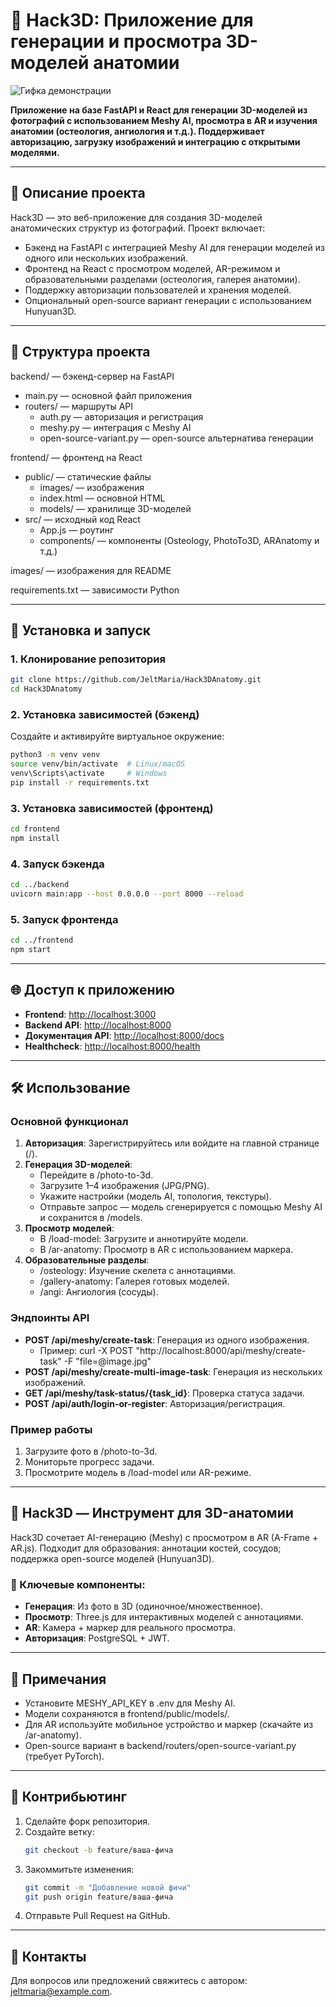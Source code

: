 # 🌟 Hack3D: Приложение для генерации и просмотра 3D-моделей анатомии

![Гифка демонстрации](images/logo.gif)

**Приложение на базе FastAPI и React для генерации 3D-моделей из фотографий с использованием Meshy AI, просмотра в AR и изучения анатомии (остеология, ангиология и т.д.). Поддерживает авторизацию, загрузку изображений и интеграцию с открытыми моделями.**

---

## 📝 Описание проекта

Hack3D — это веб-приложение для создания 3D-моделей анатомических структур из фотографий. Проект включает:
- Бэкенд на FastAPI с интеграцией Meshy AI для генерации моделей из одного или нескольких изображений.
- Фронтенд на React с просмотром моделей, AR-режимом и образовательными разделами (остеология, галерея анатомии).
- Поддержку авторизации пользователей и хранения моделей.
- Опциональный open-source вариант генерации с использованием Hunyuan3D.

---

## 📂 Структура проекта

backend/ — бэкенд-сервер на FastAPI
- main.py — основной файл приложения
- routers/ — маршруты API
  - auth.py — авторизация и регистрация
  - meshy.py — интеграция с Meshy AI
  - open-source-variant.py — open-source альтернатива генерации

frontend/ — фронтенд на React
- public/ — статические файлы
  - images/ — изображения
  - index.html — основной HTML
  - models/ — хранилище 3D-моделей
- src/ — исходный код React
  - App.js — роутинг
  - components/ — компоненты (Osteology, PhotoTo3D, ARAnatomy и т.д.)

images/ — изображения для README

requirements.txt — зависимости Python

---

## 🚀 Установка и запуск

### 1. Клонирование репозитория
```bash
git clone https://github.com/JeltMaria/Hack3DAnatomy.git
cd Hack3DAnatomy
```

### 2. Установка зависимостей (бэкенд)
Создайте и активируйте виртуальное окружение:
```bash
python3 -m venv venv
source venv/bin/activate  # Linux/macOS
venv\Scripts\activate     # Windows
pip install -r requirements.txt
```

### 3. Установка зависимостей (фронтенд)
```bash
cd frontend
npm install
```

### 4. Запуск бэкенда
```bash
cd ../backend
uvicorn main:app --host 0.0.0.0 --port 8000 --reload
```

### 5. Запуск фронтенда
```bash
cd ../frontend
npm start
```

---

## 🌐 Доступ к приложению

- **Frontend**: [http://localhost:3000](http://localhost:3000)
- **Backend API**: [http://localhost:8000](http://localhost:8000)
- **Документация API**: [http://localhost:8000/docs](http://localhost:8000/docs)
- **Healthcheck**: [http://localhost:8000/health](http://localhost:8000/health)

---

## 🛠️ Использование

### Основной функционал
1. **Авторизация**: Зарегистрируйтесь или войдите на главной странице (/).
2. **Генерация 3D-моделей**:
   - Перейдите в /photo-to-3d.
   - Загрузите 1–4 изображения (JPG/PNG).
   - Укажите настройки (модель AI, топология, текстуры).
   - Отправьте запрос — модель сгенерируется с помощью Meshy AI и сохранится в /models.
3. **Просмотр моделей**:
   - В /load-model: Загрузите и аннотируйте модели.
   - В /ar-anatomy: Просмотр в AR с использованием маркера.
4. **Образовательные разделы**:
   - /osteology: Изучение скелета с аннотациями.
   - /gallery-anatomy: Галерея готовых моделей.
   - /angi: Ангиология (сосуды).

### Эндпоинты API
- **POST /api/meshy/create-task**: Генерация из одного изображения.
  - Пример: curl -X POST "http://localhost:8000/api/meshy/create-task" -F "file=@image.jpg"
- **POST /api/meshy/create-multi-image-task**: Генерация из нескольких изображений.
- **GET /api/meshy/task-status/{task_id}**: Проверка статуса задачи.
- **POST /api/auth/login-or-register**: Авторизация/регистрация.

### Пример работы
1. Загрузите фото в /photo-to-3d.
2. Мониторьте прогресс задачи.
3. Просмотрите модель в /load-model или AR-режиме.

---

## 🧠 Hack3D — Инструмент для 3D-анатомии

Hack3D сочетает AI-генерацию (Meshy) с просмотром в AR (A-Frame + AR.js). Подходит для образования: аннотации костей, сосудов; поддержка open-source моделей (Hunyuan3D).

### 🔧 Ключевые компоненты:
- **Генерация**: Из фото в 3D (одиночное/множественное).
- **Просмотр**: Three.js для интерактивных моделей с аннотациями.
- **AR**: Камера + маркер для реального просмотра.
- **Авторизация**: PostgreSQL + JWT.

---

## 📌 Примечания

- Установите MESHY_API_KEY в .env для Meshy AI.
- Модели сохраняются в frontend/public/models/.
- Для AR используйте мобильное устройство и маркер (скачайте из /ar-anatomy).
- Open-source вариант в backend/routers/open-source-variant.py (требует PyTorch).

---

## 🤝 Контрибьютинг

1. Сделайте форк репозитория.
2. Создайте ветку:
   ```bash
   git checkout -b feature/ваша-фича
   ```
3. Закоммитьте изменения:
   ```bash
   git commit -m "Добавление новой фичи"
   git push origin feature/ваша-фича
   ```
4. Отправьте Pull Request на GitHub.

---

## 📧 Контакты

Для вопросов или предложений свяжитесь с автором: jeltmaria@example.com.
